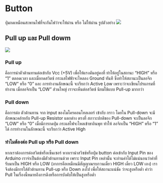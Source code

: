 # Button
ปุ่มกดเหมือนสะพานไฟที่จะกันไฟว่าจะให้ผ่าน หรือ ไม่ให้ผ่าน
 รูปตัวอย่าง 
![](https://www.gravitechthai.com/upload/product/real/pic-269-3139323352.jpg)

## Pull up และ Pull dowm
![](http://itbakery.net/wp-content/uploads/2018/03/pullupdown.png)

### Pull up
 คือการนำตัวต้านทานต่อเข้ากับ Vcc (+5V) เพื่อให้แรงดันอยู่คงที่ ทำให้อยู่ในสถานะ “HIGH” หรือ “1” ตลอดเวลา และเมื่อกดสวิตซ์ กระแสไฟฟ้าจะไหลลง Ground ทันที ซึ่งทำให้สถานะเป็นลอจิก “LOW” หรือ “0” และ การทำงานลักษณะนี้ จะเรียกว่า Active Low เพราะว่าจะเขียนโปรแกรมที่ทำงาน เมื่อลอจิกเป็น “LOW” ส่วนใหญ่ เราจะเห็นต่อสวิตซ์ นิยมใช้แบบ Pull-up มากกว่า 

### Pull down
 คือการต่อ ตัวต้านทาน จาก input ของไมโครคอนโทลเลอร์ เข้ากับ กราว โดยใน Pull-down จะมีลักษณะคล้ายกับ Pull-up Resistor แตกต่าง ตรงที่ สภาวะปกติของ Pull-down จะเป็นลอจิก “LOW” หรือ “0” เมื่อมีการกดปุ่ม กระแสไฟจะไหลเข้าขาอินพุท ทำให้ ลอจิกเป็น “HIGH” หรือ “1” ได้ การทำงานในลักษณะนี้ จะเรียกว่า Active High

### ทำไมต้องต่อ Pull up หรือ Pull down
  หากเราต้องการต่อสวิตช์หรือเซ็นเซอร์ หากเรานำสวิซช์หรือปุ่ม button ต่อเข้ากับ Input Pin ของ Arduino เราจำเป็นต้องมีตัวต้านทานด้วย เพราะ Input Pin เหล่านั้น จะอ่านค่าได้ไม่แน่นอนว่าค่าที่รับมาเป็น HIGH หรือ LOW (อาการคือเหมือนมีสัญญาณรบกวนเดี๋ยว HIGH เดี๋ยว LOW เอง) เราจึงต้องมีการใส่ตัวต้านทาน Pull-up หรือ Down ลงไป เพื่อให้สถานะแน่ชัด ว่าจะสูงหรือต่ำ
คำว่า Pull ในเรื่องนี้หมายถึงการดึงหรือการบังคับให้เป็นสูงหรือต่ำ
